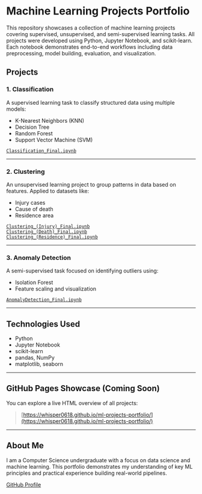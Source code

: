 # Machine Learning Projects Portfolio

This repository showcases a collection of machine learning projects covering supervised, unsupervised, and semi-supervised learning tasks. All projects were developed using Python, Jupyter Notebook, and scikit-learn. Each notebook demonstrates end-to-end workflows including data preprocessing, model building, evaluation, and visualization.

## Projects

### 1. Classification
A supervised learning task to classify structured data using multiple models:
- K-Nearest Neighbors (KNN)
- Decision Tree
- Random Forest
- Support Vector Machine (SVM)

 [`Classification_Final.ipynb`](classification/Classification_Final.ipynb)

---

### 2. Clustering
An unsupervised learning project to group patterns in data based on features. Applied to datasets like:
- Injury cases
- Cause of death
- Residence area

 [`Clustering_(Injury)_Final.ipynb`](clustering/Clustering_(Injury)_Final.ipynb)  
 [`Clustering_(Death)_Final.ipynb`](clustering/Clustering_(Death)_Final.ipynb)  
 [`Clustering_(Residence)_Final.ipynb`](clustering/Clustering_(Residence)_Final.ipynb)

---

### 3. Anomaly Detection
A semi-supervised task focused on identifying outliers using:
- Isolation Forest
- Feature scaling and visualization

 [`AnomalyDetection_Final.ipynb`](anomaly/AnomalyDetection_Final.ipynb)

---

## Technologies Used

- Python
- Jupyter Notebook
- scikit-learn
- pandas, NumPy
- matplotlib, seaborn

---

## GitHub Pages Showcase (Coming Soon)

You can explore a live HTML overview of all projects:
> [https://whisper0618.github.io/ml-projects-portfolio/](https://whisper0618.github.io/ml-projects-portfolio/)

---

## About Me

I am a Computer Science undergraduate with a focus on data science and machine learning. This portfolio demonstrates my understanding of key ML principles and practical experience building real-world pipelines.

 [GitHub Profile](https://github.com/Whisper0618)
